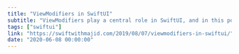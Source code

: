 ```yaml
---
title: "ViewModifiers in SwiftUI"
subtitle: "ViewModifiers play a central role in SwiftUI, and in this post Majid shows us how we can create our own custom modifiers. I really like the idea of wrapping a network request to fetch an image in a custom ViewModifier. It's a great example of encapsulation and reuse."
tags: ["swiftui"]
link: "https://swiftwithmajid.com/2019/08/07/viewmodifiers-in-swiftui/"
date: "2020-06-08 00:00:00"
---
```


